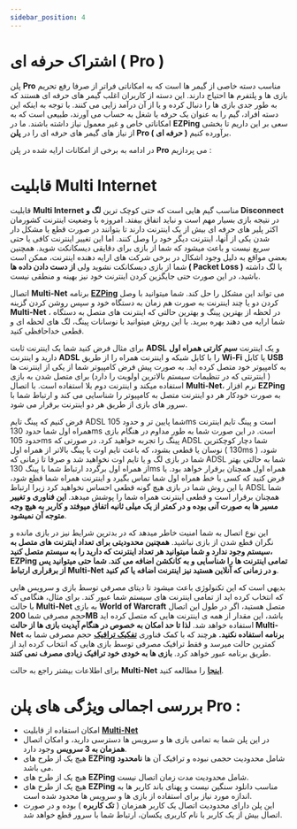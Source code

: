 ```yaml
---
sidebar_position: 4
---
```


# اشتراک حرفه ای ( Pro )

پلن **Pro** مناسب دسته خاصی از گیمر ها است که به امکاناتی فراتر از صرفا رفع تحریم بازی ها و پلتفرم ها احتیاج دارند. این دسته از کاربران اغلب گیمر های حرفه ای هستند که به طور جدی بازی ها را دنبال کرده و یا از آن درآمد زایی می کنند.
با توجه به اینکه این دسته افراد، گیم را به عنوان یک حرفه یا شغل به حساب می آورند، طبیعی است که به امکاناتی خاص و غیر معمول نیاز داشته باشند. ما در **EZPing** سعی بر این داریم تا بخشی از نیاز های گیمر های حرفه ای را در **پلن Pro ( حرفه ای )** برآورده کنیم.

در ادامه به برخی از امکانات ارایه شده در پلن **Pro** می پردازیم : 


# قابلیت Multi Internet

قابلیت **Multi Internet** مناسب گیم هایی است که حتی کوچک ترین **لگ و Disconnect** در نتیجه بازی بسیار مهم است و نباید اتفاق بیفتد. 
امروزه با وضعیت اینترنت کشورمان اکثر پلیر های حرفه ای بیش از یک اینترنت دارند تا بتوانند در صورت قطع یا مشکل دار شدن یکی از آنها، اینترنت دیگر خود را وصل کنند. اما این تغییر اینترنت کافی یا حتی سریع نیست و باعث میشود که شما از بازی برای دقایقی دیسکانکت شوید. همچنین بعضی مواقع به دلیل وجود اشکال در برخی شرکت های ارایه دهنده اینترنت، ممکن است شما از بازی دیسکانکت نشوید ولی **از دست دادن داده ها ( Packet Loss )** یا لگ داشته باشید، در این صورت حتی جایگزین کردن اینترنت خود نیز بهینه و منطقی نیست. 

اتصال **Multi-Net** برنامه **[EZPing](https://ezping.ir/)** می تواند این مشکل را حل کند. شما میتوانید با وصل کردن دو یا چند اینترنت به صورت هم زمان به دستگاه خود و سپس روشن کردن گزینه **Multi-Net** ، در لحظه از بهترین پینگ و بهترین حالتی که اینترنت های متصل به دستگاه شما ارایه می دهند بهره ببرید. با این روش میتوانید با نوسانات پینگ، لگ های لحظه ای و قطعی خداحافظی کنید.

برای مثال فرض کنید شما یک اینترنت ثابت **ADSL** و یک اینترنت **سیم کارتی همراه اول** دارید و اینترنت **ADSL** را با کابل شبکه و اینترنت همراه را از طریق **Wi-Fi** یا کابل **USB** به کامپیوتر خود متصل کرده اید. به صورت پیش فرض کامپیوتر شما از یکی از اینترنت ها ( اینترنتی که در تنظیمات سیستم بالاترین اولویت را دارد) برای متصل شدن به بازی استفاده میکند و اینترنت دوم بلا استفاده است. با اتصال **Multi-Net**، نرم افزار **EZPing** به صورت خودکار هر دو اینترنت متصل به کامپیوتر را شناسایی می کند و ارتباط شما با سرور های بازی از طریق هر دو اینترنت برقرار می شود.

فرض کنیم که پینگ تایم ADSL شما پایین تر و حدود 105ms است و پینگ تایم اینترنت همراه اول شما حدود 130ms است. در این صورت شما به طور مداوم در هنگام بازی حدود 105ms پینگ را تجربه خواهید کرد. در صورتی که ADSL شما دچار کوچکترین نوسان یا قطعی بشود، که باعث تایم اوت یا پینگ بالاتر از همراه اول ( 130ms ) شود، شما در بازی لگ و یا تایم اوت نخواهید شد و صرفا تا زمانی که ADSL شما به حالتی بهتر از همراه اول برگردد ارتباط شما با پینگ 130ms همراه اول همچنان برقرار خواهد بود. یا فرض کنید که کسی با خط همراه اول شما تماس بگیرد و اینترنت همراه شما قطع شود، با این روش شما در بازی هیچ گونه قطعی احساس نخواهید کرد زیرا ارتباط ADSL شما همچنان برقرار است و قطعی اینترنت همراه شما را پوشش میدهد. **این فناوری و تغییر مسیر ها به صورت آنی بوده و در کمتر از یک میلی ثانیه اتفاق میوفتد و کاربر به هیچ وجه متوجه آن نمیشود**.

این نوع اتصال به شما امنیت خاطر میدهد که در بدترین شرایط نیز در بازی مانده و نگران قطع شدن از بازی نباشید. **همچنین محدودیتی برای تعداد اینترنت های متصل به سیستم وجود ندارد و شما میتوانید هر تعداد اینترنت که دارید را به سیستم متصل کنید، EZPing تمامی اینترنت ها را شناسایی و به کانکشن اضافه می کند. شما حتی میتوانید پس از برقراری ارتباط Multi-Net و در زمانی که آنلاین هستید نیز اینترنت اضافه یا کم کنید**.

بدیهی است که این تکنولوژی باعث میشود تا دیتای مصرفی توسط بازی و سرویس هایی که انتخاب کرده اید از تمامی اینترنت های سیستم شما عبور کند. برای مثال، هنگامی که با حالت **Multi-Net** به بازی **World of Warcraft** متصل هستید، اگر در طول این اتصال حجم مصرفی شما **200MB** باشد، این مقدار از همه ی اینترنت هایی که متصل کرده اید استفاده خواهد شد.
**لذا تا حد امکان به خصوص در هنگام آپدیت بازی ها از حالت **Multi-Net** برنامه استفاده نکنید.**
هرچند که با کمک فناوری **[تفکیک ترافیک](https://docs.ezping.ir/how-it-works/overview#:~:text=%D8%AA%D9%88%D8%B6%DB%8C%D8%AD%20%D8%A7%D8%AC%D9%85%D8%A7%D9%84%DB%8C%20%D8%AA%D9%81%DA%A9%DB%8C%DA%A9%20%D8%AA%D8%B1%D8%A7%D9%81%DB%8C%DA%A9)** حجم مصرفی شما به کمترین حالت میرسد و فقط ترافیک مصرفی توسط بازی هایی که انتخاب کرده اید از طریق برنامه عبور خواهد کرد. **بازی ها به خودی خود ترافیک زیادی مصرف نمی کنند**.

برای اطلاعات بیشتر راجع به حالت **Multi-Net** [**اینجا**](https://docs.ezping.ir/how-it-works/multi-net-mode) را مطالعه کنید.



# بررسی اجمالی ویژگی های پلن Pro : 

- امکان استفاده از قابلیت [**Multi-Net**](https://docs.ezping.ir/how-it-works/multi-net-mode)
- در این پلن شما به تمامی بازی ها و سرویس ها دسترسی دارید، و امکان اتصال **همزمان به 3 سرویس** وجود دارد.
- هیچ یک از طرح های **EZPing** شامل محدودیت حجمی نبوده و ترافیک آن ها **نامحدود** می باشد.
- هیچ یک از طرح های **EZPing** شامل محدودیت مدت زمان اتصال نیست.
- هیچ یک از طرح های **EZPing** مناسب دانلود سنگین نیست و پهنای باند کاربر ها به اندازه مورد نیاز برای استفاده از بازی ها و سرویس ها محدود شده است.
- این پلن دارای محدودیت اتصال یک کاربر همزمان ( **تک کاربره** ) بوده و در صورت اتصال بیش از یک کاربر با نام کاربری یکسان، ارتباط شما با سرور قطع خواهد شد.

